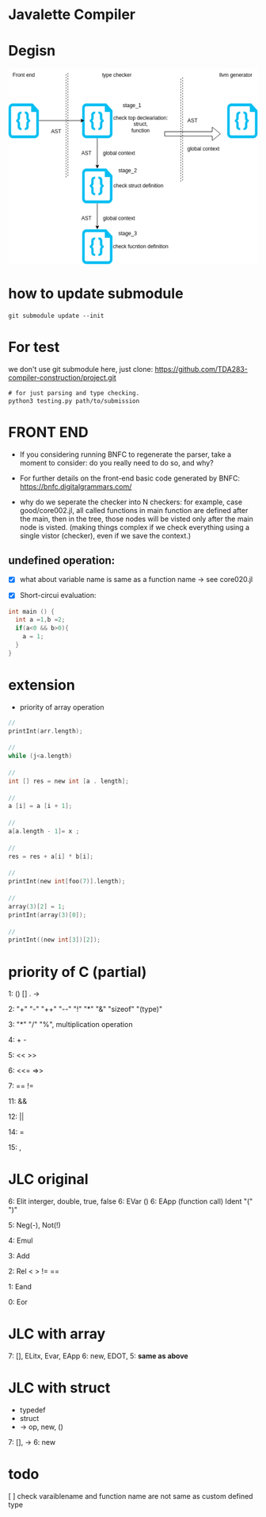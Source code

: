 # Javalette Compiler

# Degisn 
![img](./doc/type_checker.png)

# how to update submodule
```
git submodule update --init
```

# For test
we don't use git submodule here, just clone: https://github.com/TDA283-compiler-construction/project.git

```
# for just parsing and type checking.
python3 testing.py path/to/submission 
```


# FRONT END
+ If you considering running BNFC to regenerate the parser, take a moment to consider: do you really need to do so, and why?

+ For further details on the front-end basic code generated by BNFC: https://bnfc.digitalgrammars.com/


+ why do we seperate the checker into N checkers: for example, case good/core002.jl, all called functions in main function are defined after the main, then in the tree, those nodes will be visted only after the main node is visted. (making things complex if we check everything using a single vistor (checker), even if we save the context.)

## undefined operation: 
- [x] what about variable name is same as a function name -> see core020.jl

- [x] Short-circui evaluation:
```c
int main () {
  int a =1,b =2;
  if(a<0 && b>0){
    a = 1;
  }
}
```

# extension 

+ priority of array operation 
``` c 
//
printInt(arr.length);

//
while (j<a.length) 

// 
int [] res = new int [a . length];

//
a [i] = a [i + 1];

// 
a[a.length - 1]= x ;

//
res = res + a[i] * b[i];

//
printInt(new int[foo(7)].length);

//
array(3)[2] = 1;
printInt(array(3)[0]);

//
printInt((new int[3])[2]);
```

# priority of C (partial) 

1: () [] . ->

2: "+" "-" "++" "--" "!" "*" "&" "sizeof" "(type)"

3: "*" "/" "%", multiplication operation

4: + - 

5: << >>

6: <<= =>>

7: == !=

11: &&

12: ||

14: = 

15: ,


# JLC original

6: Elit  interger, double, true, false
6: EVar ()
6: EApp (function call) Ident "(" ")"

5: Neg(-), Not(!)

4: Emul 

3: Add

2: Rel < > != ==

1: Eand

0: Eor

# JLC with array
7: [], ELitx, Evar, EApp
6: new, EDOT, 
5: **same as above**

# JLC with struct 
+ typedef 
+ struct
+ -> op, new, ()

7: [], ->
6: new


# todo 
[ ] check varaiblename and function name 
are not same as custom defined type